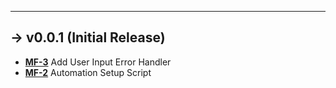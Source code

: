 ___
## &#8594; v0.0.1 (Initial Release)
* [**MF-3**](https://daniel-hengyu-xiang.atlassian.net/browse/MF-3) Add User Input Error Handler
* [**MF-2**](https://daniel-hengyu-xiang.atlassian.net/browse/MF-2) Automation Setup Script